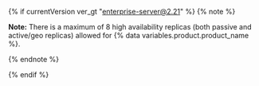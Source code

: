 {% if currentVersion ver_gt "enterprise-server@2.21" %}
{% note %}

**Note:** There is a maximum of 8 high availability replicas (both passive and active/geo replicas) allowed for {% data variables.product.product_name %}.

{% endnote %}

{% endif %}
